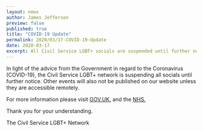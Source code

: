 ```yaml
---
layout: news
author: James Jefferson
preview: false
published: true
title: "COVID-19 Update"
permalink: 2020/03/17-COVID-19-Update
date: 2020-03-17
excerpt: All Civil Service LGBT+ socials are suspended until further notice. 
---
```


In light of the advice from the Government in regard to the Coronavirus (COVID-19), the Civil Service LGBT+ network is suspending all socials until further notice. Other events will also not be published on our website unless they are accessible remotely. 

For more information please visit [GOV.UK.](https://www.gov.uk/government/topical-events/coronavirus-covid-19-uk-government-response) and the [NHS.](https://www.nhs.uk/conditions/coronavirus-covid-19/)

Thank you for your understanding. 

The Civil Service LGBT+ Network
